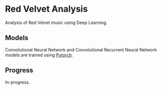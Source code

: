 # Red Velvet Analysis
Analysis of Red Velvet music using Deep Learning.

## Models
Convolutional Neural Network and Convolutional Recurrent Neural Network models are trained using [Pytorch](https://pytorch.org/docs/stable/index.html).

## Progress
In-progress.
